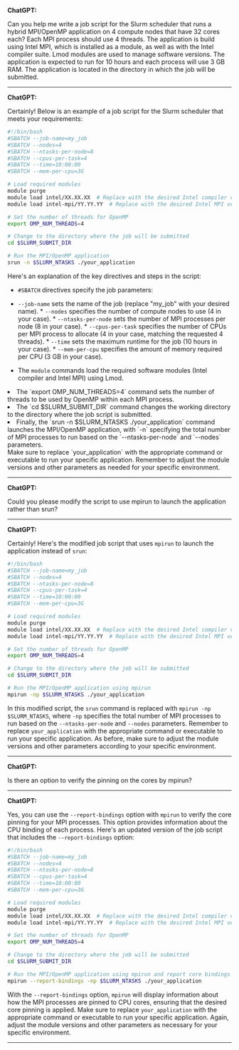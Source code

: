**ChatGPT:**

Can you help me write a job script for the Slurm scheduler that runs a hybrid MPI/OpenMP application on 4 compute nodes that have 32 cores each? Each MPI process should use 4 threads.  The application is build using Intel MPI, which is installed as a module, as well as with the Intel compiler suite.  Lmod modules are used to manage software versions.  The application is expected to run for 10 hours and each process will use 3 GB RAM.  The application is located in the directory in which the job will be submitted.

------------------

**ChatGPT:**

Certainly! Below is an example of a job script for the Slurm scheduler that meets your requirements:
```bash
#!/bin/bash
#SBATCH --job-name=my_job
#SBATCH --nodes=4
#SBATCH --ntasks-per-node=8
#SBATCH --cpus-per-task=4
#SBATCH --time=10:00:00
#SBATCH --mem-per-cpu=3G

# Load required modules
module purge
module load intel/XX.XX.XX  # Replace with the desired Intel compiler version
module load intel-mpi/YY.YY.YY  # Replace with the desired Intel MPI version

# Set the number of threads for OpenMP
export OMP_NUM_THREADS=4

# Change to the directory where the job will be submitted
cd $SLURM_SUBMIT_DIR

# Run the MPI/OpenMP application
srun -n $SLURM_NTASKS ./your_application


```
Here's an explanation of the key directives and steps in the script:
  * `#SBATCH` directives specify the job parameters:

  * `--job-name` sets the name of the job (replace "my_job" with your desired name).  * `--nodes` specifies the number of compute nodes to use (4 in your case).  * `--ntasks-per-node` sets the number of MPI processes per node (8 in your case).  * `--cpus-per-task` specifies the number of CPUs per MPI process to allocate (4 in your case, matching the requested 4 threads).  * `--time` sets the maximum runtime for the job (10 hours in your case).  * `--mem-per-cpu` specifies the amount of memory required per CPU (3 GB in your case).</li><li>The `module` commands load the required software modules (Intel compiler and Intel MPI) using Lmod.
</li><li>The `export OMP_NUM_THREADS=4` command sets the number of threads to be used by OpenMP within each MPI process.
</li><li>The `cd $SLURM_SUBMIT_DIR` command changes the working directory to the directory where the job script is submitted.
</li><li>Finally, the `srun -n $SLURM_NTASKS ./your_application` command launches the MPI/OpenMP application, with `-n` specifying the total number of MPI processes to run based on the `--ntasks-per-node` and `--nodes` parameters.
</li>Make sure to replace `your_application` with the appropriate command or executable to run your specific application.
Remember to adjust the module versions and other parameters as needed for your specific environment.


------------------

**ChatGPT:**

Could you please modify the script to use mpirun to launch the application rather than srun?

------------------

**ChatGPT:**

Certainly! Here's the modified job script that uses `mpirun` to launch the application instead of `srun`:
```bash
#!/bin/bash
#SBATCH --job-name=my_job
#SBATCH --nodes=4
#SBATCH --ntasks-per-node=8
#SBATCH --cpus-per-task=4
#SBATCH --time=10:00:00
#SBATCH --mem-per-cpu=3G

# Load required modules
module purge
module load intel/XX.XX.XX  # Replace with the desired Intel compiler version
module load intel-mpi/YY.YY.YY  # Replace with the desired Intel MPI version

# Set the number of threads for OpenMP
export OMP_NUM_THREADS=4

# Change to the directory where the job will be submitted
cd $SLURM_SUBMIT_DIR

# Run the MPI/OpenMP application using mpirun
mpirun -np $SLURM_NTASKS ./your_application


```
In this modified script, the `srun` command is replaced with `mpirun -np $SLURM_NTASKS`, where `-np` specifies the total number of MPI processes to run based on the `--ntasks-per-node` and `--nodes` parameters.
Remember to replace `your_application` with the appropriate command or executable to run your specific application.
As before, make sure to adjust the module versions and other parameters according to your specific environment.


------------------

**ChatGPT:**

Is there an option to verify the pinning on the cores by mpirun?

------------------

**ChatGPT:**

Yes, you can use the `--report-bindings` option with `mpirun` to verify the core pinning for your MPI processes. This option provides information about the CPU binding of each process.
Here's an updated version of the job script that includes the `--report-bindings` option:
```bash
#!/bin/bash
#SBATCH --job-name=my_job
#SBATCH --nodes=4
#SBATCH --ntasks-per-node=8
#SBATCH --cpus-per-task=4
#SBATCH --time=10:00:00
#SBATCH --mem-per-cpu=3G

# Load required modules
module purge
module load intel/XX.XX.XX  # Replace with the desired Intel compiler version
module load intel-mpi/YY.YY.YY  # Replace with the desired Intel MPI version

# Set the number of threads for OpenMP
export OMP_NUM_THREADS=4

# Change to the directory where the job will be submitted
cd $SLURM_SUBMIT_DIR

# Run the MPI/OpenMP application using mpirun and report core bindings
mpirun --report-bindings -np $SLURM_NTASKS ./your_application


```
With the `--report-bindings` option, `mpirun` will display information about how the MPI processes are pinned to CPU cores, ensuring that the desired core pinning is applied.
Make sure to replace `your_application` with the appropriate command or executable to run your specific application.
Again, adjust the module versions and other parameters as necessary for your specific environment.


------------------

